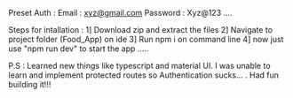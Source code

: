 Preset Auth : 
Email : xyz@gmail.com
Password : Xyz@123
....

Steps for intallation : 
1] Download zip and extract the files 
2] Navigate to project folder (Food_App) on ide
3] Run npm i on command line
4] now just use "npm run dev" to start the app
.....

P.S : 
Learned new things like typescript and material UI. I was unable to learn and implement protected routes so Authentication sucks... .
Had fun building it!!!
